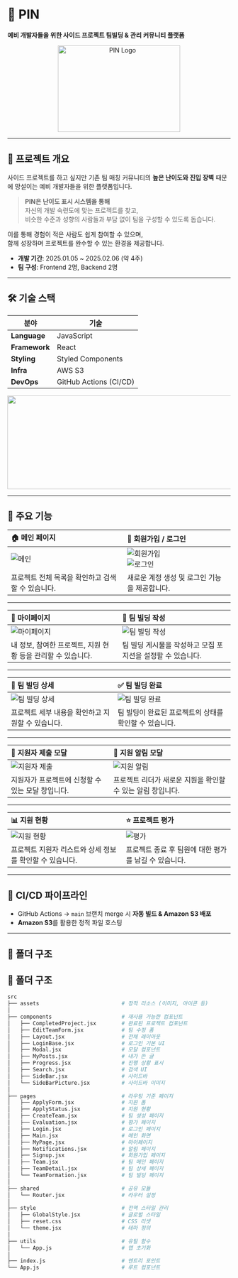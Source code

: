 # 📌 PIN  
**예비 개발자들을 위한 사이드 프로젝트 팀빌딩 & 관리 커뮤니티 플랫폼**  

<p align="center">
  <img width="276" height="195" alt="PIN Logo" src="https://github.com/user-attachments/assets/01c4d676-5e82-49e6-91ba-12d31e7727d4" />
</p>  

---

## 📖 프로젝트 개요  
사이드 프로젝트를 하고 싶지만 기존 팀 매칭 커뮤니티의 **높은 난이도와 진입 장벽** 때문에 망설이는 예비 개발자들을 위한 플랫폼입니다.  

> **PIN은 난이도 표시 시스템을 통해**  
> 자신의 개발 숙련도에 맞는 프로젝트를 찾고,  
> 비슷한 수준과 성향의 사람들과 부담 없이 팀을 구성할 수 있도록 돕습니다.  

이를 통해 경험이 적은 사람도 쉽게 참여할 수 있으며,  
함께 성장하며 프로젝트를 완수할 수 있는 환경을 제공합니다.  

- **개발 기간**: 2025.01.05 ~ 2025.02.06 (약 4주)  
- **팀 구성**: Frontend 2명, Backend 2명  

---

## 🛠 기술 스택  
| 분야        | 기술                     |
| --------- | ---------------------- |
| **Language**  | JavaScript             |
| **Framework** | React                  |
| **Styling**   | Styled Components      |
| **Infra**     | AWS S3                 |
| **DevOps**    | GitHub Actions (CI/CD) |

<p align="center">
  <img width="1886" height="211" alt="Group 289406" src="https://github.com/user-attachments/assets/75c6ac22-c56d-4ad1-b060-f6174b96266b" />
</p>  

---

## 🎨 주요 기능

| 🏠 메인 페이지 | 👤 회원가입 / 로그인 |
| :-------- | :------ |
| ![메인](https://github.com/user-attachments/assets/8de804a6-8de4-4658-be30-4be4276e84cd) | ![회원가입](https://github.com/user-attachments/assets/b4e9888b-a980-4ba2-9f20-13eaee9b299d)<br>![로그인](https://github.com/user-attachments/assets/ca742b8a-a292-4abd-b7e2-ed16a7d7a906) |
| 프로젝트 전체 목록을 확인하고 검색할 수 있습니다. | 새로운 계정 생성 및 로그인 기능을 제공합니다. |

---

| 👤 마이페이지 | 👥 팀 빌딩 작성 |
| :-------- | :------ |
| ![마이페이지](https://github.com/user-attachments/assets/edf8b506-ee0b-4f1d-93d2-a0ac5a2d7bf8) | ![팀 빌딩 작성](https://github.com/user-attachments/assets/43d3a9f4-4b66-4027-8168-bf61dbba7129) |
| 내 정보, 참여한 프로젝트, 지원 현황 등을 관리할 수 있습니다. | 팀 빌딩 게시물을 작성하고 모집 포지션을 설정할 수 있습니다. |

---

| 📄 팀 빌딩 상세 | ✅ 팀 빌딩 완료 |
| :-------- | :------ |
| ![팀 빌딩 상세](https://github.com/user-attachments/assets/144b14f0-18c8-4d2d-9033-d719a0e9db70) | ![팀 빌딩 완료](https://github.com/user-attachments/assets/a637c2eb-2f9a-48cb-a569-02771cdcee61) |
| 프로젝트 세부 내용을 확인하고 지원할 수 있습니다. | 팀 빌딩이 완료된 프로젝트의 상태를 확인할 수 있습니다. |

---

| 📩 지원자 제출 모달 | 🔔 지원 알림 모달 |
| :-------- | :------ |
| ![지원자 제출](https://github.com/user-attachments/assets/8f37dc0a-0e64-46ce-9f20-937faf8239f2) | ![지원 알림](https://github.com/user-attachments/assets/cefbf4e6-72fd-4544-9cb7-ee41d3eef9fe) |
| 지원자가 프로젝트에 신청할 수 있는 모달 창입니다. | 프로젝트 리더가 새로운 지원을 확인할 수 있는 알림 창입니다. |

---

| 📊 지원 현황 | ⭐ 프로젝트 평가 |
| :-------- | :------ |
| ![지원 현황](https://github.com/user-attachments/assets/462ce060-4f46-495b-a7cf-95bd6f039c11) | ![평가](https://github.com/user-attachments/assets/19c6a306-6f77-4ed0-b1aa-32f0139c8bc9) |
| 프로젝트 지원자 리스트와 상세 정보를 확인할 수 있습니다. | 프로젝트 종료 후 팀원에 대한 평가를 남길 수 있습니다. |


---

## 🚀 CI/CD 파이프라인  
- GitHub Actions → `main` 브랜치 merge 시 **자동 빌드 & Amazon S3 배포**  
- **Amazon S3**를 활용한 정적 파일 호스팅  

---

## 📂 폴더 구조  
## 📂 폴더 구조

```bash
src
├── assets                          # 정적 리소스 (이미지, 아이콘 등)
│
├── components                      # 재사용 가능한 컴포넌트
│   ├── CompletedProject.jsx        # 완료된 프로젝트 컴포넌트
│   ├── EditTeamForm.jsx            # 팀 수정 폼
│   ├── Layout.jsx                  # 전체 레이아웃
│   ├── LoginBase.jsx               # 로그인 기본 UI
│   ├── Modal.jsx                   # 모달 컴포넌트
│   ├── MyPosts.jsx                 # 내가 쓴 글
│   ├── Progress.jsx                # 진행 상황 표시
│   ├── Search.jsx                  # 검색 UI
│   ├── SideBar.jsx                 # 사이드바
│   └── SideBarPicture.jsx          # 사이드바 이미지
│
├── pages                           # 라우팅 기준 페이지
│   ├── ApplyForm.jsx               # 지원 폼
│   ├── ApplyStatus.jsx             # 지원 현황
│   ├── CreateTeam.jsx              # 팀 생성 페이지
│   ├── Evaluation.jsx              # 평가 페이지
│   ├── Login.jsx                   # 로그인 페이지
│   ├── Main.jsx                    # 메인 화면
│   ├── MyPage.jsx                  # 마이페이지
│   ├── Notifications.jsx           # 알림 페이지
│   ├── Signup.jsx                  # 회원가입 페이지
│   ├── Team.jsx                    # 팀 메인 페이지
│   ├── TeamDetail.jsx              # 팀 상세 페이지
│   └── TeamFormation.jsx           # 팀 빌딩 페이지
│
├── shared                          # 공유 모듈
│   └── Router.jsx                  # 라우터 설정
│
├── style                           # 전역 스타일 관리
│   ├── GlobalStyle.jsx             # 글로벌 스타일
│   ├── reset.css                   # CSS 리셋
│   └── theme.jsx                   # 테마 정의
│
├── utils                           # 유틸 함수
│   └── App.js                      # 앱 초기화
│
├── index.js                        # 엔트리 포인트
└── App.js                          # 루트 컴포넌트

